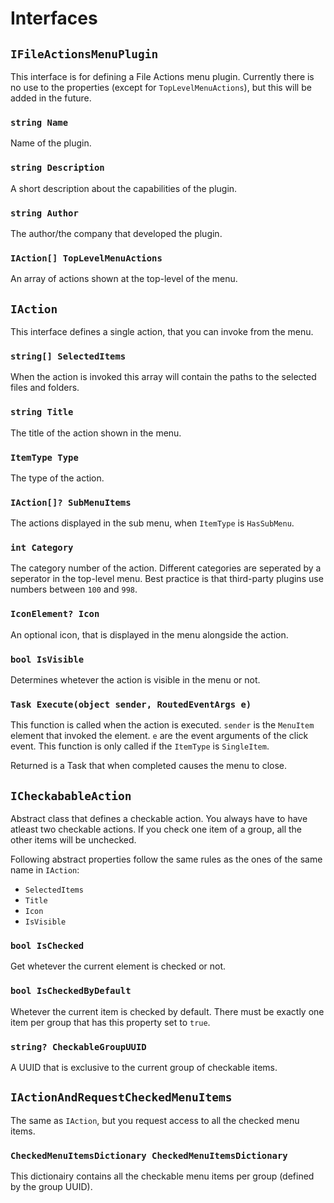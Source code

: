# Interfaces

## `IFileActionsMenuPlugin`

This interface is for defining a File Actions menu plugin. Currently there is no use to the properties (except for `TopLevelMenuActions`), but this will be added in the future.

### `string Name`

Name of the plugin.

### `string Description`

A short description about the capabilities of the plugin.

### `string Author`

The author/the company that developed the plugin.

### `IAction[] TopLevelMenuActions`

An array of actions shown at the top-level of the menu.

## `IAction`

This interface defines a single action, that you can invoke from the menu.

### `string[] SelectedItems`

When the action is invoked this array will contain the paths to the selected files and folders.

### `string Title`

The title of the action shown in the menu.

### `ItemType Type`

The type of the action.

### `IAction[]? SubMenuItems`

The actions displayed in the sub menu, when `ItemType` is `HasSubMenu`.

### `int Category`

The category number of the action. Different categories are seperated by a seperator in the top-level menu. Best practice is that third-party plugins use numbers between `100` and `998`.

### `IconElement? Icon`

An optional icon, that is displayed in the menu alongside the action.

### `bool IsVisible`

Determines whetever the action is visible in the menu or not.

### `Task Execute(object sender, RoutedEventArgs e)`

This function is called when the action is executed. `sender` is the `MenuItem` element that invoked the element. `e` are the event arguments of the click event. This function is only called if the `ItemType` is `SingleItem`.

Returned is a Task that when completed causes the menu to close.

## `ICheckabableAction`

Abstract class that defines a checkable action. You always have to have atleast two checkable actions. If you check one item of a group, all the other items will be unchecked.

Following abstract properties follow the same rules as the ones of the same name in `IAction`:

* `SelectedItems`
* `Title`
* `Icon`
* `IsVisible`

### `bool IsChecked`

Get whetever the current element is checked or not.

### `bool IsCheckedByDefault`

Whetever the current item is checked by default. There must be exactly one item per group that has this property set to `true`.

### `string? CheckableGroupUUID`

A UUID that is exclusive to the current group of checkable items.

## `IActionAndRequestCheckedMenuItems`

The same as `IAction`, but you request access to all the checked menu items.

### `CheckedMenuItemsDictionary CheckedMenuItemsDictionary`

This dictionairy contains all the checkable menu items per group (defined by the group UUID).
